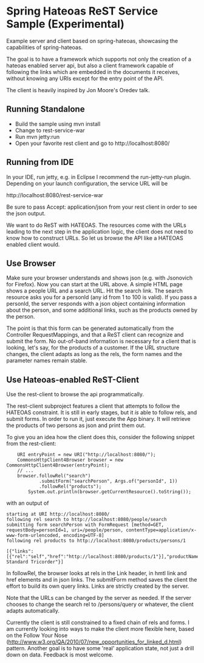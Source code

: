 # Spring Hateoas ReST Service Sample (Experimental)
Example server and client based on spring-hateoas, showcasing the capabilities of spring-hateoas.

The goal is to have a framework which supports not only the creation of a hateoas enabled server api, but also a client framework capable of following the links which are embedded in the documents it receives, without knowing any URIs except for the entry point of the API.

The client is heavily inspired by Jon Moore's Oredev talk.

## Running Standalone
- Build the sample using mvn install
- Change to rest-service-war
- Run mvn jetty:run
- Open your favorite rest client and go to http://localhost:8080/

## Running from IDE

In your IDE, run jetty, e.g. in Eclipse I recommend the run-jetty-run plugin. Depending on your launch configuration, the service URL will be

http://localhost:8080/rest-service-war

Be sure to pass Accept: application/json from your rest client in order to see the json output. 

We want to do ReST with HATEOAS. The resources come with the URLs leading to the next step in the application logic, the client does not need to know how to construct URLs. So let us browse the API like a HATEOAS enabled client would. 

## Use Browser

Make sure your browser understands and shows json (e.g. with Jsonovich for Firefox). Now you can start at the URL above. A simple HTML page shows a people URL and a search URL. Hit the search link. The search resource asks you for a personId (any id from 1 to 100 is valid). If you pass a personId, the server responds with a json object containing information about the person, and some additional links, such as the products owned by the person.

The point is that this form can be generated automatically from the Controller RequestMappings, and that a ReST client can recognize and submit the form. No out-of-band information is necessary for a client that is looking, let's say, for the products of a customer. If the URL structure changes, the client adapts as long as the rels, the form names and the parameter names remain stable.

## Use Hateoas-enabled ReST-Client

Use the rest-client to browse the api programmatically.

The rest-client subproject features a client that attempts to follow the HATEOAS constraint. It is still in early stages, but it *is* able to follow rels, and submit forms. In order to run it, just execute the App binary. It will retrieve the products of two persons as json and print them out.

To give you an idea how the client does this, consider the following snippet from the rest-client:
```
    URI entryPoint = new URI("http://localhost:8080/");
    CommonsHttpClient4Browser browser = new CommonsHttpClient4Browser(entryPoint);
    // ...
  	browser.followRel("search")
			.submitForm("searchPerson", Args.of("personId", 1))
			.followRel("products");
		System.out.println(browser.getCurrentResource().toString());
```
with an output of

```
starting at URI http://localhost:8080/
following rel search to http://localhost:8080/people/search
submitting form searchPerson with FormRequest [method=GET, requestBody=personId=1, uri=/people/person, contentType=application/x-www-form-urlencoded, encoding=UTF-8]
following rel products to http://localhost:8080/products/persons/1

[{"links":[{"rel":"self","href":"http://localhost:8080/products/1"}],"productName":"Starfleet Standard Tricorder"}]
```
In followRel, the browser looks at rels in the Link header, in hmtl link and href elements and in json links. 
The submitForm method saves the client the effort to build its own query links. Links are strictly created by the server.

Note that the URLs can be changed by the server as needed. If the server chooses to change the search rel to /persons/query or whatever, the client adapts automatically.

Currently the client is still constrained to a fixed chain of rels and forms. I am currently looking into ways to make the client more flexible here, based on the Follow Your Nose (http://www.w3.org/QA/2010/07/new_opportunities_for_linked_d.html) pattern. Another goal is to have some 'real' application state, not just a drill down on data.
Feedback is most welcome.